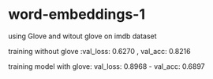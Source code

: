# word-embeddings-1
using Glove and witout glove on imdb dataset

training without glove :val_loss: 0.6270 , val_acc: 0.8216

training model with glove: val_loss: 0.8968 - val_acc: 0.6897
